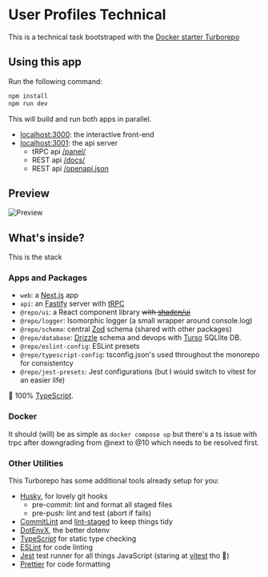 # User Profiles Technical

This is a technical task bootstraped with the [Docker starter Turborepo](https://turbo.build/repo/docs/getting-started/installation)

## Using this app

Run the following command:

```sh
npm install
npm run dev
```

This will build and run both apps in parallel.

-   [localhost:3000](http://localhost:3000/): the interactive front-end
-   [localhost:3001](http://localhost:3001/): the api server
    -   tRPC api [/panel/](http://localhost:3001/panel)
    -   REST api [/docs/](http://localhost:3001/docs/)
    -   REST api [/openapi.json](http://localhost:3001/openapi.json)

## Preview

![Preview](https://i.imgur.com/8HdrVv8.gif)

## What's inside?

This is the stack

### Apps and Packages

-   `web`: a [Next.js](https://nextjs.org/) app
-   `api`: an [Fastify](https://fastify.dev/) server with [tRPC](https://trpc.io/)
-   `@repo/ui`: a React component library ~~with [shadcn/ui](https://ui.shadcn.com/)~~
-   `@repo/logger`: Isomorphic logger (a small wrapper around console.log)
-   `@repo/schema`: central [Zod](https://zod.dev/) schema (shared with other packages)
-   `@repo/database`: [Drizzle](https://orm.drizzle.team/) schema and devops with [Turso](https://turso.tech/) SQLlite DB.
-   `@repo/eslint-config`: ESLint presets
-   `@repo/typescript-config`: tsconfig.json's used throughout the monorepo for consistentcy
-   `@repo/jest-presets`: Jest configurations (but I would switch to vitest for an easier life)

🚀 100% [TypeScript](https://www.typescriptlang.org/).

### Docker

It should (will) be as simple as `docker compose up` but there's a ts issue with trpc after downgrading from @next to @10 which needs to be resolved first.

### Other Utilities

This Turborepo has some additional tools already setup for you:

-   [Husky](https://typicode.github.io/husky/), for lovely git hooks
    -   pre-commit: lint and format all staged files
    -   pre-push: lint and test (abort if fails)
-   [CommitLint](https://github.com/conventional-changelog/commitlint) and [lint-staged](https://github.com/lint-staged/lint-staged) to keep things tidy
-   [DotEnvX](https://dotenvx.com/), the better dotenv
-   [TypeScript](https://www.typescriptlang.org/) for static type checking
-   [ESLint](https://eslint.org/) for code linting
-   [Jest](https://jestjs.io) test runner for all things JavaScript (staring at [vitest](<[https://](https://vitest.dev/)>) tho 👀)
-   [Prettier](https://prettier.io) for code formatting
